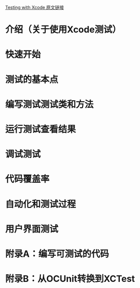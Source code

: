 [Testing with Xcode 原文链接](https://developer.apple.com/library/content/documentation/DeveloperTools/Conceptual/testing_with_xcode/chapters/01-introduction.html#//apple_ref/doc/uid/TP40014132)

# 介绍（关于使用Xcode测试）

# 快速开始

# 测试的基本点

# 编写测试测试类和方法

# 运行测试查看结果

# 调试测试

# 代码覆盖率

# 自动化和测试过程

# 用户界面测试

# 附录A：编写可测试的代码

# 附录B：从OCUnit转换到XCTest